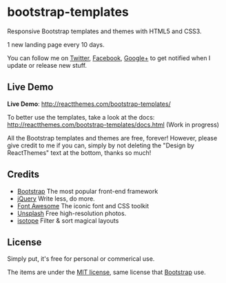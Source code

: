 # bootstrap-templates
Responsive Bootstrap templates and themes with HTML5 and CSS3. 

1 new landing page every 10 days. 

You can follow me on [Twitter](https://twitter.com/reactthemes), [Facebook](https://www.facebook.com/reactthemes), [Google+](https://plus.google.com/+Reactthemes) to get notified when I update or release new stuff.

## Live Demo

**Live Demo**: http://reactthemes.com/bootstrap-templates/

To better use the templates, take a look at the docs: http://reactthemes.com/bootstrap-templates/docs.html (Work in progress)

All the Bootstrap templates and themes are free, forever! However, please give credit to me if you can, simply by not deleting the "Design by ReactThemes" text at the bottom, thanks so much!


## Credits
* [Bootstrap](http://getbootstrap.com/) The most popular front-end framework
* [jQuery](http://jquery.com/) Write less, do more.
* [Font Awesome](http://fontawesome.io/) The iconic font and CSS toolkit
* [Unsplash](http://unsplash.com/) Free high-resolution photos.
* [isotope](https://github.com/metafizzy/isotope) Filter & sort magical layouts


## License

Simply put, it's free for personal or commerical use.

The items are under the [MIT license](http://en.wikipedia.org/wiki/MIT_License), same license that [Bootstrap](http://getbootstrap.com/) use.




